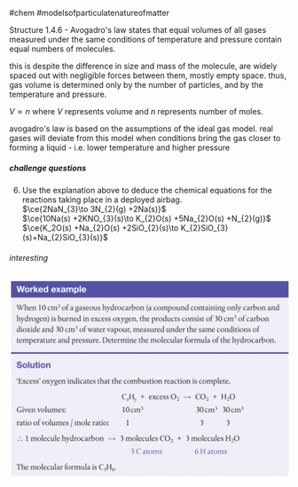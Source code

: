 #chem #modelsofparticulatenatureofmatter  
  
Structure 1.4.6 - Avogadro's law states that equal volumes of all gases measured under the same conditions of temperature and pressure contain equal numbers of molecules.  
  
this is despite the difference in size and mass of the molecule, are widely spaced out with negligible forces between them, mostly empty space. thus, gas volume is determined only by the number of particles, and by the temperature and pressure.  
  
$V\propto n$ where $V$ represents volume and $n$ represents number of moles.  
  
avogadro's law is based on the assumptions of the ideal gas model. real gases will deviate from this model when conditions bring the gas closer to forming a liquid - i.e. lower temperature and higher pressure  
  
##### challenge questions  
6. Use the explanation above to deduce the chemical equations for the reactions taking place in a deployed airbag.  
$\ce{2NaN_{3}\to 3N_{2}(g) +2Na(s)}$  
$\ce{10Na(s) +2KNO_{3}(s)\to K_{2}O(s) +5Na_{2}O(s) +N_{2}(g)}$  
$\ce{K_2O(s) +Na_{2}O(s) +2SiO_{2}(s)\to K_{2}SiO_{3}(s)+Na_{2}SiO_{3}(s)}$  
###### interesting  
![interesting avogadro's law question.png](Media/1%20Structure/1.1/4%20mole/interesting%20avogadro's%20law%20question.png)